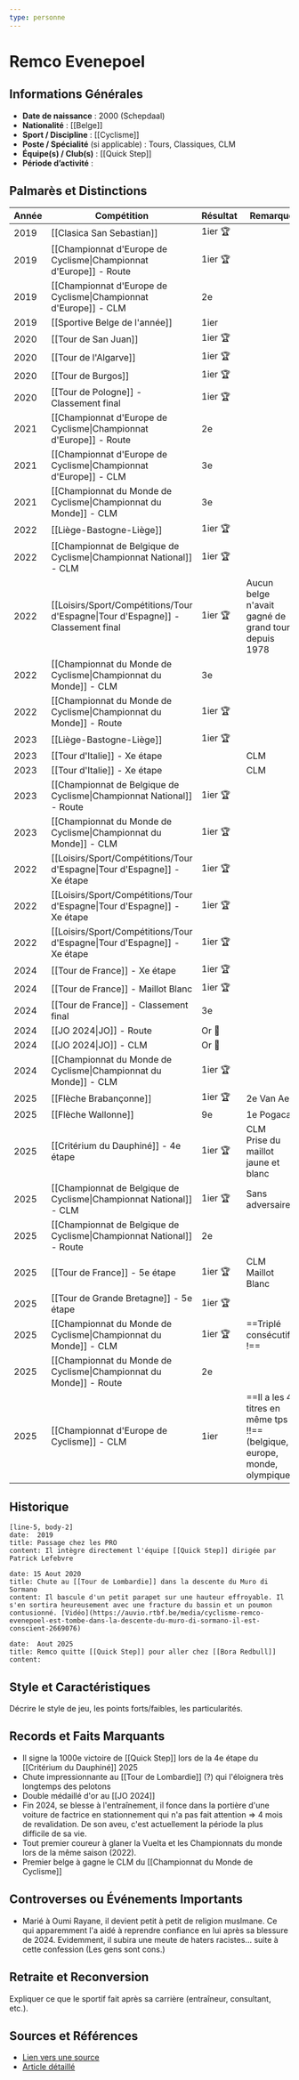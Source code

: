 ```yaml
---
type: personne
---
```

# Remco Evenepoel

## Informations Générales
- **Date de naissance** :  2000 (Schepdaal)
- **Nationalité** :  [[Belge]]
- **Sport / Discipline** :  [[Cyclisme]]
- **Poste / Spécialité** (si applicable) : Tours, Classiques, CLM
- **Équipe(s) / Club(s)** :  [[Quick Step]]
- **Période d’activité** :  

## Palmarès et Distinctions
| Année | Compétition                                                                      | Résultat | Remarque                                                                  |
| ----- | -------------------------------------------------------------------------------- | -------- | ------------------------------------------------------------------------- |
| 2019  | [[Clasica San Sebastian]]                                                        | 1ier 🏆  |                                                                           |
| 2019  | [[Championnat d'Europe de Cyclisme\|Championnat d'Europe]] - Route               | 1ier 🏆  |                                                                           |
| 2019  | [[Championnat d'Europe de Cyclisme\|Championnat d'Europe]] - CLM                 | 2e       |                                                                           |
| 2019  | [[Sportive Belge de l'année]]                                                    | 1ier     |                                                                           |
| 2020  | [[Tour de San Juan]]                                                             | 1ier 🏆  |                                                                           |
| 2020  | [[Tour de l'Algarve]]                                                            | 1ier 🏆  |                                                                           |
| 2020  | [[Tour de Burgos]]                                                               | 1ier 🏆  |                                                                           |
| 2020  | [[Tour de Pologne]] - Classement final                                           | 1ier 🏆  |                                                                           |
| 2021  | [[Championnat d'Europe de Cyclisme\|Championnat d'Europe]] - Route               | 2e       |                                                                           |
| 2021  | [[Championnat d'Europe de Cyclisme\|Championnat d'Europe]] - CLM                 | 3e       |                                                                           |
| 2021  | [[Championnat du Monde de Cyclisme\|Championnat du Monde]] - CLM                 | 3e       |                                                                           |
| 2022  | [[Liège-Bastogne-Liège]]                                                         | 1ier 🏆  |                                                                           |
| 2022  | [[Championnat de Belgique de Cyclisme\|Championnat National]] - CLM              | 1ier 🏆  |                                                                           |
| 2022  | [[Loisirs/Sport/Compétitions/Tour d'Espagne\|Tour d'Espagne]] - Classement final | 1ier 🏆  | Aucun belge n'avait gagné de grand tour depuis 1978                       |
| 2022  | [[Championnat du Monde de Cyclisme\|Championnat du Monde]] - CLM                 | 3e       |                                                                           |
| 2022  | [[Championnat du Monde de Cyclisme\|Championnat du Monde]] - Route               | 1ier 🏆  |                                                                           |
| 2023  | [[Liège-Bastogne-Liège]]                                                         | 1ier 🏆  |                                                                           |
| 2023  | [[Tour d'Italie]] - Xe étape                                                     |          | CLM                                                                       |
| 2023  | [[Tour d'Italie]] - Xe étape                                                     |          | CLM                                                                       |
| 2023  | [[Championnat de Belgique de Cyclisme\|Championnat National]] - Route            | 1ier 🏆  |                                                                           |
| 2023  | [[Championnat du Monde de Cyclisme\|Championnat du Monde]] - CLM                 | 1ier 🏆  |                                                                           |
| 2022  | [[Loisirs/Sport/Compétitions/Tour d'Espagne\|Tour d'Espagne]] - Xe étape         | 1ier 🏆  |                                                                           |
| 2022  | [[Loisirs/Sport/Compétitions/Tour d'Espagne\|Tour d'Espagne]] - Xe étape         | 1ier 🏆  |                                                                           |
| 2022  | [[Loisirs/Sport/Compétitions/Tour d'Espagne\|Tour d'Espagne]] - Xe étape         | 1ier 🏆  |                                                                           |
| 2024  | [[Tour de France]] - Xe étape                                                    | 1ier 🏆  |                                                                           |
| 2024  | [[Tour de France]] - Maillot Blanc                                               | 1ier 🏆  |                                                                           |
| 2024  | [[Tour de France]] - Classement final                                            | 3e       |                                                                           |
| 2024  | [[JO 2024\|JO]] - Route                                                          | Or 🥇    |                                                                           |
| 2024  | [[JO 2024\|JO]] - CLM                                                            | Or 🥇    |                                                                           |
| 2024  | [[Championnat du Monde de Cyclisme\|Championnat du Monde]] - CLM                 | 1ier 🏆  |                                                                           |
| 2025  | [[Flèche Brabançonne]]                                                           | 1ier 🏆  | 2e Van Aert                                                               |
| 2025  | [[Flèche Wallonne]]                                                              | 9e       | 1e Pogacar                                                                |
| 2025  | [[Critérium du Dauphiné]] - 4e étape                                             | 1ier 🏆  | CLM<br>Prise du maillot jaune et blanc                                    |
| 2025  | [[Championnat de Belgique de Cyclisme\|Championnat National]] - CLM              | 1ier 🏆  | Sans adversaire...                                                        |
| 2025  | [[Championnat de Belgique de Cyclisme\|Championnat National]] - Route            | 2e       |                                                                           |
| 2025  | [[Tour de France]] - 5e étape                                                    | 1ier 🏆  | CLM<br>Maillot Blanc                                                      |
| 2025  | [[Tour de Grande Bretagne]] - 5e étape                                           | 1ier 🏆  |                                                                           |
| 2025  | [[Championnat du Monde de Cyclisme\|Championnat du Monde]] - CLM                 | 1ier 🏆  | ==Triplé consécutif !==                                                   |
| 2025  | [[Championnat du Monde de Cyclisme\|Championnat du Monde]] - Route               | 2e       |                                                                           |
| 2025  | [[Championnat d'Europe de Cyclisme]] - CLM                                       | 1ier     | ==Il a les 4 titres en même tps !!== (belgique, europe, monde, olympique) |
## Historique
```timeline-labeled
[line-5, body-2]
date:  2019
title: Passage chez les PRO
content: Il intègre directement l'équipe [[Quick Step]] dirigée par Patrick Lefebvre

date: 15 Aout 2020
title: Chute au [[Tour de Lombardie]] dans la descente du Muro di Sormano
content: Il bascule d'un petit parapet sur une hauteur effroyable. Il s'en sortira heureusement avec une fracture du bassin et un poumon contusionné. [Vidéo](https://auvio.rtbf.be/media/cyclisme-remco-evenepoel-est-tombe-dans-la-descente-du-muro-di-sormano-il-est-conscient-2669076)

date:  Aout 2025
title: Remco quitte [[Quick Step]] pour aller chez [[Bora Redbull]]
content:
```

## Style et Caractéristiques
Décrire le style de jeu, les points forts/faibles, les particularités.

## Records et Faits Marquants
- Il signe la 1000e victoire de [[Quick Step]] lors de la 4e étape du [[Critérium du Dauphiné]] 2025
- Chute impressionnante au [[Tour de Lombardie]] (?) qui l'éloignera très longtemps des pelotons
- Double médaillé d'or au [[JO 2024]]
- Fin 2024, se blesse à l'entraînement, il fonce dans la portière d'une voiture de factrice en stationnement qui n'a pas fait attention => 4 mois de revalidation. De son aveu, c'est actuellement la période la plus difficile de sa vie.
- Tout premier coureur à glaner la Vuelta et les Championnats du monde lors de la même saison (2022).
- Premier belge à gagne le CLM du [[Championnat du Monde de Cyclisme]]

## Controverses ou Événements Importants
- Marié à Oumi Rayane, il devient petit à petit de religion muslmane. Ce qui apparemment l'a aidé à reprendre confiance en lui après sa blessure de 2024. Evidemment, il subira une meute de haters racistes... suite à cette confession (Les gens sont cons.)

## Retraite et Reconversion
Expliquer ce que le sportif fait après sa carrière (entraîneur, consultant, etc.).

## Sources et Références
- [Lien vers une source](#)
- [Article détaillé](#)
